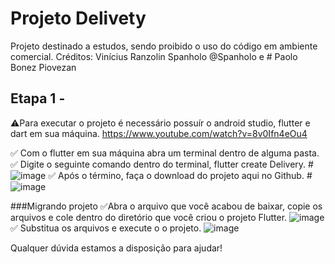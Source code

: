 # Projeto Delivety

Projeto destinado a estudos, sendo proibido o uso do código em ambiente comercial.
Créditos: Vinícius Ranzolin Spanholo @Spanholo e
         # Paolo Bonez Piovezan

## Etapa 1 - 
⚠️Para executar o projeto é necessário possuír o android studio, flutter e dart em sua máquina.
https://www.youtube.com/watch?v=8v0Ifn4eOu4

✅ Com o flutter em sua máquina abra um terminal dentro de alguma pasta.
✅ Digite o seguinte comando dentro do terminal, flutter create Delivery.
#![image](https://user-images.githubusercontent.com/53911433/124665272-e68c4800-de82-11eb-83fb-f1eb3615e8ea.png)
✅ Após o término, faça o download do projeto aqui no Github.
#![image](https://user-images.githubusercontent.com/53911433/124665419-13405f80-de83-11eb-81e1-8cc3edff4aba.png)

###Migrando projeto
✅Abra o arquivo que você acabou de baixar, copie os arquivos e cole dentro do diretório que você criou o projeto Flutter.
![image](https://user-images.githubusercontent.com/53911433/124665690-69ad9e00-de83-11eb-9bc6-2add371b7116.png)
✅ Substitua os arquivos e execute o o projeto.
![image](https://user-images.githubusercontent.com/53911433/124666057-dc1e7e00-de83-11eb-8bea-b030e8475190.png)

Qualquer dúvida estamos a disposição para ajudar!
